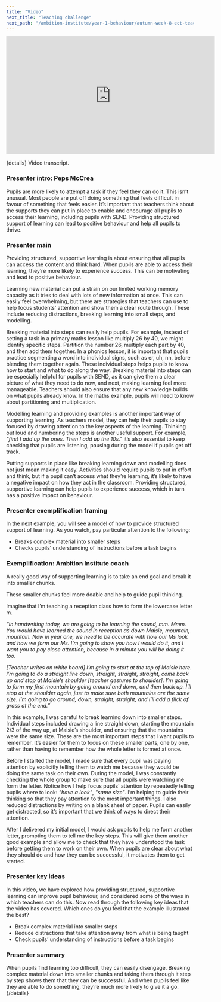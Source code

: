 ```yaml
---
title: "Video"
next_title: "Teaching challenge"
next_path: "/ambition-institute/year-1-behaviour/autumn-week-8-ect-teaching-challenge"
---
```


<iframe width="560" height="315" src="https://www.youtube.com/embed/wwwLmWUSmz8" title="Autumn Week 8 ECT Video - YouTube" frameborder="0" allow="accelerometer; autoplay; clipboard-write; encrypted-media; gyroscope; picture-in-picture; web-share" allowfullscreen></iframe>

{details}
Video transcript.

### Presenter intro: Peps McCrea

Pupils are more likely to attempt a task if they feel they can do it. This isn’t
unusual. Most people are put off doing something that feels difficult in favour of
something that feels easier. It’s important that teachers think about the supports
they can put in place to enable and encourage all pupils to access their learning,
including pupils with SEND. Providing structured support of learning can lead to
positive behaviour and help all pupils to thrive.

### Presenter main

Providing structured, supportive learning is about ensuring that all pupils can access
the content and think hard. When pupils are able to access their learning, they’re
more likely to experience success. This can be motivating and lead to positive behaviour.

Learning new material can put a strain on our limited working memory capacity as it tries to deal with lots of new information at once. This can easily feel overwhelming, but there are strategies that teachers can use to help focus students’ attention and show them a clear route through. These include reducing distractions, breaking learning into small steps, and modelling.

Breaking material into steps can really help pupils. For example, instead of setting a task in a primary maths lesson like multiply 26 by 40, we might identify specific steps. Partition the number 26, multiply each part by 40, and then add them together. In a phonics lesson, it is important that pupils practice segmenting a word into individual signs, such as er, uh, nn, before blending them together again. These individual steps helps pupils to know how to start and what to do along the way. Breaking material into steps can be especially helpful for pupils with SEND, as it can give them a clear picture of what they need to do now, and next, making learning feel more manageable. Teachers should also ensure that any new knowledge builds on what pupils already know. In the maths example, pupils will need to know about partitioning and multiplication.

Modelling learning and providing examples is another important way of supporting learning. As teachers model, they can help their pupils to stay focused by drawing attention to the key aspects of the learning. Thinking out loud and numbering the steps is another useful support. For example, _"first I add up the ones. Then I add up the 10s."_ it’s also essential to keep checking that pupils are listening, pausing during the model if pupils get off track.

Putting supports in place like breaking learning down and modelling does not just mean making it easy. Activities should require pupils to put in effort and think, but if a pupil can’t access what they’re learning, it’s likely to have a negative impact on how they act in the classroom. Providing structured, supportive learning can help pupils to experience success, which in turn has a positive impact on behaviour.

### Presenter exemplification framing

In the next example, you will see a model of how to provide structured support of
learning. As you watch, pay particular attention to the following:

- Breaks complex material into smaller steps
- Checks pupils’ understanding of instructions before a task begins

### Exemplification: Ambition Institute coach

A really good way of supporting learning is to take an end goal and break it into smaller chunks.

These smaller chunks feel more doable and help to guide pupil thinking.

Imagine that I’m teaching a reception class how to form the lowercase letter m.

_“In handwriting today, we are going to be learning the sound, mm. Mmm. You would have learned the sound in reception as down Maisie, mountain, mountain. Now in year one, we need to be accurate with how our Ms look and how we form our Ms. I’m going to show you how I would do it, and I want you to pay close attention, because in a minute you will be doing it too._

_[Teacher writes on white board] I’m going to start at the top of Maisie here. I’m going to do a straight line down, straight, straight, straight, come back up and stop at Maisie’s shoulder [teacher gestures to shoulder]. I’m going to form my first mountain by going around and down, and then back up. I’ll stop at the shoulder again, just to make sure both mountains are the same size. I’m going to go around, down, straight, straight, and I’ll add a flick of grass at the end.”_

In this example, I was careful to break learning down into smaller steps. Individual steps included drawing a line straight down, starting the mountain 2/3 of the way up, at Maisie’s shoulder, and ensuring that the mountains were the same size. These are the most important steps that I want pupils to remember. It’s easier for them to focus on these smaller parts, one by one, rather than having to remember how the whole letter is formed at once.

Before I started the model, I made sure that every pupil was paying attention by explicitly telling them to watch me because they would be doing the same task on their own. During the model, I was constantly checking the whole group to make sure that all pupils were watching me form the letter. Notice how I help focus pupils’ attention by repeatedly telling pupils where to look: _"have a look"_, _"same size"_. I’m helping to guide their thinking so that they pay attention to the most important things. I also reduced distractions by writing on a blank sheet of paper. Pupils can easily get distracted, so it’s important that we think of ways to direct their attention.

After I delivered my initial model, I would ask pupils to help me form another letter, prompting them to tell me the key steps. This will give them another good example and allow me to check that they have understood the task before getting them to work on their own. When pupils are clear about what they should do and how they can be successful, it motivates them to get started.

### Presenter key ideas

In this video, we have explored how providing structured, supportive learning can
improve pupil behaviour, and considered some of the ways in which teachers can do
this. Now read through the following key ideas that the video has covered. Which
ones do you feel that the example illustrated the best?

- Break complex material into smaller steps
- Reduce distractions that take attention away from what is being taught
- Check pupils’ understanding of instructions before a task begins

### Presenter summary

When pupils find learning too difficult, they can easily disengage. Breaking
complex material down into smaller chunks and taking them through it step by
step shows them that they can be successful. And when pupils feel like they are
able to do something, they’re much more likely to give it a go.
{/details}
